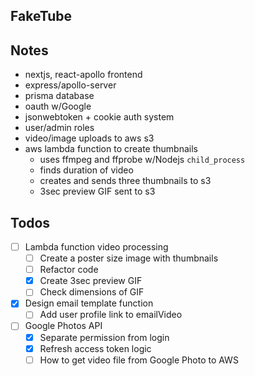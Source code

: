 ## FakeTube

## Notes

- nextjs, react-apollo frontend
- express/apollo-server
- prisma database
- oauth w/Google
- jsonwebtoken + cookie auth system
- user/admin roles
- video/image uploads to aws s3
- aws lambda function to create thumbnails
  - uses ffmpeg and ffprobe w/Nodejs `child_process`
  - finds duration of video
  - creates and sends three thumbnails to s3
  - 3sec preview GIF sent to s3

## Todos

- [ ] Lambda function video processing
  - [ ] Create a poster size image with thumbnails
  - [ ] Refactor code
  - [x] Create 3sec preview GIF
  - [ ] Check dimensions of GIF
- [x] Design email template function
  - [ ] Add user profile link to emailVideo
- [ ] Google Photos API
  - [x] Separate permission from login
  - [x] Refresh access token logic
  - [ ] How to get video file from Google Photo to AWS
